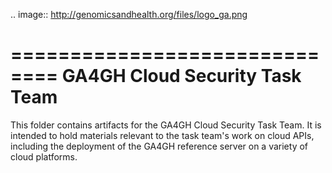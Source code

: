 .. image:: http://genomicsandhealth.org/files/logo_ga.png

==============================
GA4GH Cloud Security Task Team
==============================

This folder contains artifacts for the GA4GH Cloud Security Task Team. 
It is intended to hold materials relevant to the task team's work on 
cloud APIs, including the deployment of the GA4GH reference server on
a variety of cloud platforms.
